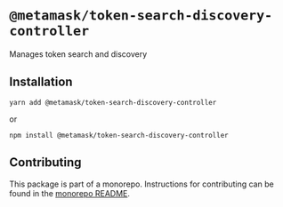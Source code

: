 # `@metamask/token-search-discovery-controller`

Manages token search and discovery

## Installation

`yarn add @metamask/token-search-discovery-controller`

or

`npm install @metamask/token-search-discovery-controller`

## Contributing

This package is part of a monorepo. Instructions for contributing can be found in the [monorepo README](https://github.com/MetaMask/core#readme).
